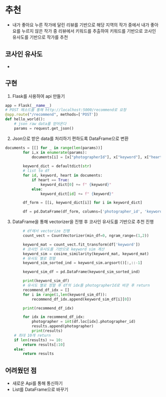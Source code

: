# 추천

- 내가 좋아요 누른 작가에 달린 리뷰를 기반으로 해당 지역의 작가 중에서 내가 좋아요를 누르지 않은 작가 중 리뷰에서 키워드를 추출하여 키워드를 기반으로 코사인 유사도를 기반으로 작가를 추천

## 코사인 유사도

- 

## 구현

1. Flask를 사용하여 api 만들기

```python
app = Flask(__name__)
# POST 메소드를 통해 http://localhost:5000/recommend로 요청
@app.route("/recommend", methods=['POST'])
def hello_world():
    # json raw data를 얻어온다
    params = request.get_json()
```

2. Json으로 받은 data를 처리하기 편하도록 DataFrame으로 변환
```python
documents = [[] for _ in range(len(params))]
        for i,x in enumerate(params):
            documents[i] = [x["photographerId"], x["keyword"], x["heart"]]
        
        keyword_dict = defaultdict(str)
        # list to df 
        for id, keyword, heart in documents:
            if heart == True:
                keyword_dict[0] += f" {keyword}"
            else:
                keyword_dict[id] += f" {keyword}"    

        df_form = [[i, keyword_dict[i]] for i in keyword_dict]

        df = pd.DataFrame(df_form, columns=['photographer_id', 'keyword'])
```

3. DataFrame을 통해 vectorizer을 진행 후 코사인 유사도를 기반으로 추천 진행
```python
        # df에서 vectorize 진행
        count_vect = CountVectorizer(min_df=0, ngram_range=(1,2))

        keyword_mat = count_vect.fit_transform(df['keyword'])
        # 코사인 유사도를 기반으로 keyword sim 계산
        keyword_sim = cosine_similarity(keyword_mat, keyword_mat)
        # 유사도 별로 정렬
        keyword_sim_sorted_ind = keyword_sim.argsort()[:,::-1]

        keyword_sim_df = pd.DataFrame(keyword_sim_sorted_ind)

        print(keyword_sim_df)
        # 유사도 별로 정렬 후 df의 idx를 photographerId로 바꾼 후 return
        recommend_df_idx = []
        for i in range(1,len(keyword_sim_df)):
            recommend_df_idx.append(keyword_sim_df[i][0])

        print(recommend_df_idx)

        for idx in recommend_df_idx:
            photographer = int(df.loc[idx].photographer_id)
            results.append(photographer)
            print(results)
    # 최대 10개 return
    if len(results) >= 10:
        return results[:10]
    else:
        return results
```


## 어려웠던 점

- 새로운 Api를 통해 통신하기
- List를 DataFrame으로 바꾸기